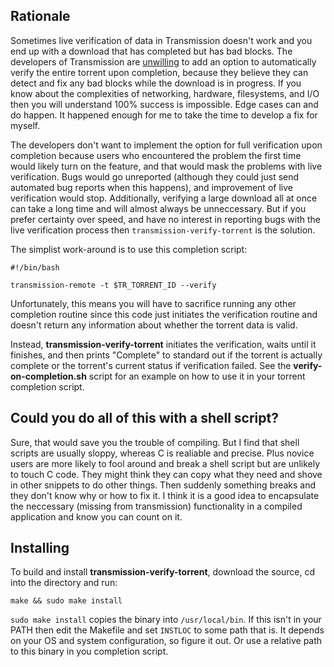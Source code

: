 ## Rationale

Sometimes live verification of data in Transmission doesn't work and you end up with a download that has completed but has bad blocks. The developers of Transmission are [unwilling](https://trac.transmissionbt.com/ticket/4649) to add an option to automatically verify the entire torrent upon completion, because they believe they can detect and fix any bad blocks while the download is in progress. If you know about the complexities of networking, hardware, filesystems, and I/O then you will understand 100% success is impossible. Edge cases can and do happen. It happened enough for me to take the time to develop a fix for myself.

The developers don't want to implement the option for full verification upon completion because users who encountered the problem the first time would likely turn on the feature, and that would mask the problems with live verification. Bugs would go unreported (although they could just send automated bug reports when this happens), and improvement of live verification would stop. Additionally, verifying a large download all at once can take a long time and will almost always be unneccessary. But if you prefer certainty over speed, and have no interest in reporting bugs with the live verification process then `transmission-verify-torrent` is the solution.

The simplist work-around is to use this completion script:

    #!/bin/bash

    transmission-remote -t $TR_TORRENT_ID --verify

Unfortunately, this means you will have to sacrifice running any other completion routine since this code just initiates the verification routine and doesn't return any information about whether the torrent data is valid.

Instead, **transmission-verify-torrent** initiates the verification, waits until it finishes, and then prints "Complete" to standard out if the torrent is actually complete or the torrent's current status if verification failed. See the **verify-on-completion.sh** script for an example on how to use it in your torrent completion script.

## Could you do all of this with a shell script?

Sure, that would save you the trouble of compiling. But I find that shell scripts are usually sloppy, whereas C is realiable and precise. Plus novice users are more likely to fool around and break a shell script but are unlikely to touch C code. They might think they can copy what they need and shove in other snippets to do other things. Then suddenly something breaks and they don't know why or how to fix it. I think it is a good idea to encapsulate the neccessary (missing from transmission) functionality in a compiled application and know you can count on it.

## Installing

To build and install **transmission-verify-torrent**, download the source, cd into the directory and run:

    make && sudo make install

`sudo make install` copies the binary into `/usr/local/bin`. If this isn't in your PATH then edit the Makefile and set `INSTLOC` to some path that is. It depends on your OS and system configuration, so figure it out. Or use a relative path to this binary in you completion script.
